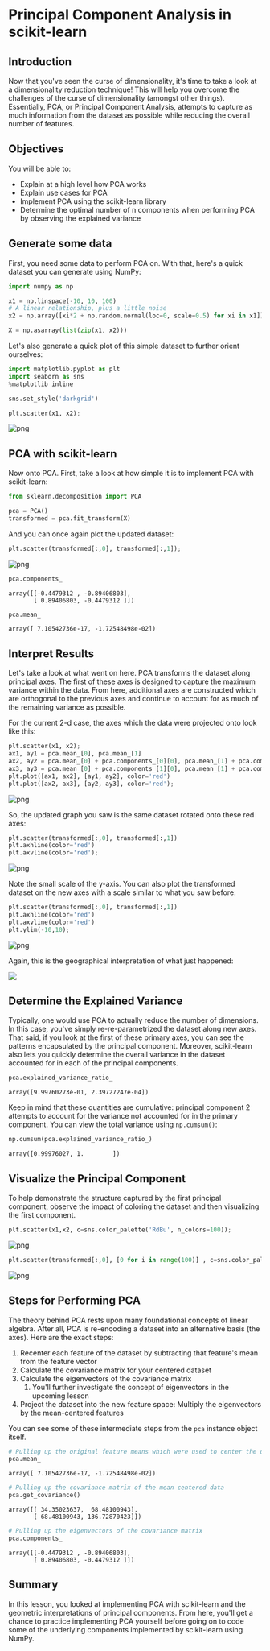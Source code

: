 # Principal Component Analysis in scikit-learn

## Introduction

Now that you've seen the curse of dimensionality, it's time to take a look at a dimensionality reduction technique! This will help you overcome the challenges of the curse of dimensionality (amongst other things). Essentially, PCA, or Principal Component Analysis, attempts to capture as much information from the dataset as possible while reducing the overall number of features.

## Objectives

You will be able to:

- Explain at a high level how PCA works 
- Explain use cases for PCA 
- Implement PCA using the scikit-learn library 
- Determine the optimal number of n components when performing PCA by observing the explained variance 


## Generate some data

First, you need some data to perform PCA on. With that, here's a quick dataset you can generate using NumPy:


```python
import numpy as np

x1 = np.linspace(-10, 10, 100)
# A linear relationship, plus a little noise
x2 = np.array([xi*2 + np.random.normal(loc=0, scale=0.5) for xi in x1]) 

X = np.asarray(list(zip(x1, x2)))
```

Let's also generate a quick plot of this simple dataset to further orient ourselves:


```python
import matplotlib.pyplot as plt
import seaborn as sns
%matplotlib inline

sns.set_style('darkgrid')

plt.scatter(x1, x2);
```


    
![png](index_files/index_3_0.png)
    


## PCA with scikit-learn

Now onto PCA. First, take a look at how simple it is to implement PCA with scikit-learn:


```python
from sklearn.decomposition import PCA

pca = PCA()
transformed = pca.fit_transform(X)
```

And you can once again plot the updated dataset:


```python
plt.scatter(transformed[:,0], transformed[:,1]);
```


    
![png](index_files/index_7_0.png)
    



```python
pca.components_
```




    array([[-0.4479312 , -0.89406803],
           [ 0.89406803, -0.4479312 ]])




```python
pca.mean_
```




    array([ 7.10542736e-17, -1.72548498e-02])



## Interpret Results

Let's take a look at what went on here. PCA transforms the dataset along principal axes. The first of these axes is designed to capture the maximum variance within the data. From here, additional axes are constructed which are orthogonal to the previous axes and continue to account for as much of the remaining variance as possible.

For the current 2-d case, the axes which the data were projected onto look like this:


```python
plt.scatter(x1, x2);
ax1, ay1 = pca.mean_[0], pca.mean_[1]
ax2, ay2 = pca.mean_[0] + pca.components_[0][0], pca.mean_[1] + pca.components_[0][1]
ax3, ay3 = pca.mean_[0] + pca.components_[1][0], pca.mean_[1] + pca.components_[1][1]
plt.plot([ax1, ax2], [ay1, ay2], color='red')
plt.plot([ax2, ax3], [ay2, ay3], color='red');
```


    
![png](index_files/index_11_0.png)
    


So, the updated graph you saw is the same dataset rotated onto these red axes:


```python
plt.scatter(transformed[:,0], transformed[:,1])
plt.axhline(color='red')
plt.axvline(color='red');
```


    
![png](index_files/index_13_0.png)
    


Note the small scale of the y-axis. You can also plot the transformed dataset on the new axes with a scale similar to what you saw before:


```python
plt.scatter(transformed[:,0], transformed[:,1])
plt.axhline(color='red')
plt.axvline(color='red')
plt.ylim(-10,10);
```


    
![png](index_files/index_15_0.png)
    


Again, this is the geographical interpretation of what just happened:  

<img src="images/inhouse_pca.png">

## Determine the Explained Variance

Typically, one would use PCA to actually reduce the number of dimensions. In this case, you've simply re-re-parametrized the dataset along new axes. That said, if you look at the first of these primary axes, you can see the patterns encapsulated by the principal component. Moreover, scikit-learn also lets you quickly determine the overall variance in the dataset accounted for in each of the principal components.


```python
pca.explained_variance_ratio_
```




    array([9.99760273e-01, 2.39727247e-04])



Keep in mind that these quantities are cumulative: principal component 2 attempts to account for the variance not accounted for in the primary component. You can view the total variance using `np.cumsum()`:


```python
np.cumsum(pca.explained_variance_ratio_)
```




    array([0.99976027, 1.        ])



## Visualize the Principal Component

To help demonstrate the structure captured by the first principal component, observe the impact of coloring the dataset and then visualizing the first component.


```python
plt.scatter(x1,x2, c=sns.color_palette('RdBu', n_colors=100));
```


    
![png](index_files/index_22_0.png)
    



```python
plt.scatter(transformed[:,0], [0 for i in range(100)] , c=sns.color_palette('RdBu', n_colors=100));
```


    
![png](index_files/index_23_0.png)
    


## Steps for Performing PCA

The theory behind PCA rests upon many foundational concepts of linear algebra. After all, PCA is re-encoding a dataset into an alternative basis (the axes). Here are the exact steps:

1. Recenter each feature of the dataset by subtracting that feature's mean from the feature vector
2. Calculate the covariance matrix for your centered dataset
3. Calculate the eigenvectors of the covariance matrix
    1. You'll further investigate the concept of eigenvectors in the upcoming lesson
4. Project the dataset into the new feature space: Multiply the eigenvectors by the mean-centered features

You can see some of these intermediate steps from the `pca` instance object itself. 


```python
# Pulling up the original feature means which were used to center the data
pca.mean_ 
```




    array([ 7.10542736e-17, -1.72548498e-02])




```python
# Pulling up the covariance matrix of the mean centered data
pca.get_covariance() 
```




    array([[ 34.35023637,  68.48100943],
           [ 68.48100943, 136.72870423]])




```python
# Pulling up the eigenvectors of the covariance matrix
pca.components_ 
```




    array([[-0.4479312 , -0.89406803],
           [ 0.89406803, -0.4479312 ]])



##  Summary
In this lesson, you looked at implementing PCA with scikit-learn and the geometric interpretations of principal components. From here, you'll get a chance to practice implementing PCA yourself before going on to code some of the underlying components implemented by scikit-learn using NumPy.

